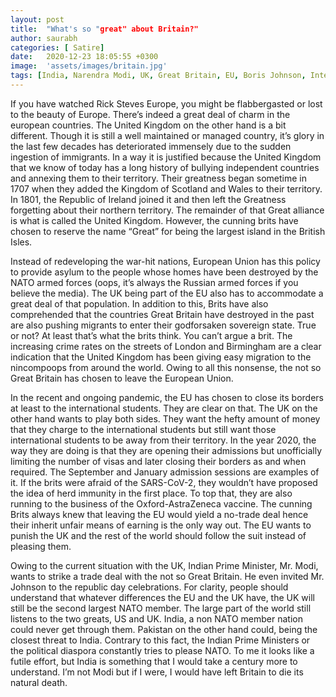```yaml
---
layout: post
title:  "What's so "great" about Britain?"
author: saurabh
categories: [ Satire]
date:   2020-12-23 18:05:55 +0300
image:  'assets/images/britain.jpg'
tags: [India, Narendra Modi, UK, Great Britain, EU, Boris Johnson, International Students, Herd Immunity, Brexit]
---
```


If you have watched Rick Steves Europe, you might be flabbergasted or lost to the beauty of Europe. There’s indeed a great deal of charm in the european countries. The United Kingdom on the other hand is a bit different. Though it is still a well maintained or managed country, it’s glory in the last few decades has deteriorated immensely due to the sudden ingestion of immigrants. In a way it is justified because the United Kingdom that we know of today has a long history of bullying independent countries and annexing them to their territory. Their greatness began sometime in 1707 when they added the Kingdom of Scotland and Wales to their territory. In 1801, the Republic of Ireland joined it and then left the Greatness forgetting about their northern territory. The remainder of that Great alliance is what is called the United Kingdom. However, the cunning brits have chosen to reserve the name “Great” for being the largest island in the British Isles.

Instead of redeveloping the war-hit nations, European Union has this policy to provide asylum to the people whose homes have been destroyed by the NATO armed forces (oops, it’s always the Russian armed forces if you believe the media). The UK being part of the EU also has to accommodate a great deal of that population. In addition to this, Brits have also comprehended that the countries Great Britain have destroyed in the past are also pushing migrants to enter their godforsaken sovereign state. True or not? At least that’s what the brits think. You can’t argue a brit. The increasing crime rates on the streets of London and Birmingham are a clear indication that the United Kingdom has been giving easy migration to the nincompoops from around the world. Owing to all this nonsense, the not so Great Britain has chosen to leave the European Union.

In the recent and ongoing pandemic, the EU has chosen to close its borders at least to the international students. They are clear on that. The UK on the other hand wants to play both sides. They want the hefty amount of money that they charge to the international students but still want those international students to be away from their territory. In the year 2020, the way they are doing is that they are opening their admissions but unofficially limiting the number of visas and later closing their borders as and when required. The September and January admission sessions are examples of it. If the brits were afraid of the SARS-CoV-2, they wouldn’t have proposed the idea of herd immunity in the first place. To top that, they are also running to the business of the Oxford-AstraZeneca vaccine. The cunning Brits always knew that leaving the EU would yield a no-trade deal hence their inherit unfair means of earning is the only way out. The EU wants to punish the UK and the rest of the world should follow the suit instead of pleasing them.

Owing to the current situation with the UK, Indian Prime Minister, Mr. Modi, wants to strike a trade deal with the not so Great Britain. He even invited Mr. Johnson to the republic day celebrations. For clarity, people should understand that whatever differences the EU and the UK have, the UK will still be the second largest NATO member. The large part of the world still listens to the two greats, US and UK. India, a non NATO member nation could never get through them. Pakistan on the other hand could, being the closest threat to India. Contrary to this fact, the Indian Prime Ministers or the political diaspora constantly tries to please NATO. To me it looks like a futile effort, but India is something that I would take a century more to understand. I’m not Modi but if I were, I would have left Britain to die its natural death. 














